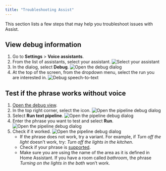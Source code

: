 ```yaml
---
title: "Troubleshooting Assist"
---
```


This section lists a few steps that may help you troubleshoot issues with Assist. 

## View debug information

1. Go to **Settings** > **Voice assistants**.
1. From the list of assistants, select your assistant.
   ![Select your assistant](/images/assist/assistant-select.png)
1. In the dialog, select **Debug**.
![Open the debug dialog](/images/assist/assistant-debug-03.png)
1. At the top of the screen, from the dropdown menu, select the run you are interested in.
![Debug speech-to-text](/images/assist/assistant-debug-02.png)

## Test if the phrase works without voice

1. [Open the debug view](#view-debug-information).
1. In the top right corner, select the icon.
![Open the pipeline debug dialog](/images/assist/assistant-debug-04.png)
1. Select **Run text pipeline**.
![Open the pipeline debug dialog](/images/assist/assistant-debug-pipeline-01.png)
1. Enter the phrase you want to test and select **Run**.
![Open the pipeline debug dialog](/images/assist/assistant-debug-pipeline-02.png)
1. Check if it worked.
![Open the pipeline debug dialog](/images/assist/assistant-debug-pipeline-03.png)
   * If the phrase does not work, try a variant. For example, if *Turn off the light* doesn't work, try: *Turn off the lights in the kitchen*.
   * Check if your phrase is [supported](/docs/assist/builtin_sentences/).
   * Make sure you are using the name of the area as it is defined in Home Assistant. If you have a room called *bathroom*, the phrase *Turning on the lights in the bath* won’t work.
